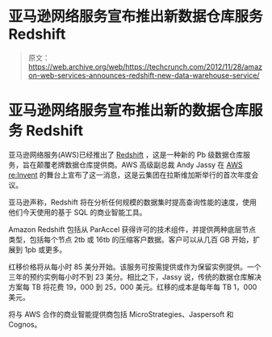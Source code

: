 # 亚马逊网络服务宣布推出新数据仓库服务 Redshift 

> 原文：<https://web.archive.org/web/https://techcrunch.com/2012/11/28/amazon-web-services-announces-redshift-new-data-warehouse-service/>

# 亚马逊网络服务宣布推出新的数据仓库服务 Redshift

亚马逊网络服务(AWS)已经推出了 [Redshift](https://web.archive.org/web/20221006181334/http://aws.amazon.com/redshift) ，这是一种新的 Pb 级数据仓库服务，旨在颠覆老牌数据仓库提供商。AWS 高级副总裁 Andy Jassy 在 [AWS re:Invent](https://web.archive.org/web/20221006181334/https://reinvent.awsevents.com/) 的舞台上宣布了这一消息，这是云集团在拉斯维加斯举行的首次年度会议。

亚马逊声称，Redshift 将在分析任何规模的数据集时提高查询性能的速度，使用他们今天使用的基于 SQL 的商业智能工具。

Amazon Redshift 包括从 ParAccel 获得许可的技术组件，并提供两种底层节点类型，包括每个节点 2tb 或 16tb 的压缩客户数据。客户可以从几百 GB 开始，扩展到 1pb 或更多。

红移价格将从每小时 85 美分开始。该服务可按需提供或作为保留实例提供。一个三年的预约实例每小时不到 23 美分。相比之下，Jassy 说，传统的数据仓库解决方案每 TB 将花费 19，000 到 25，000 美元。红移的成本是每年每 TB 1，000 美元。

将与 AWS 合作的商业智能提供商包括 MicroStrategies、Jaspersoft 和 Cognos。